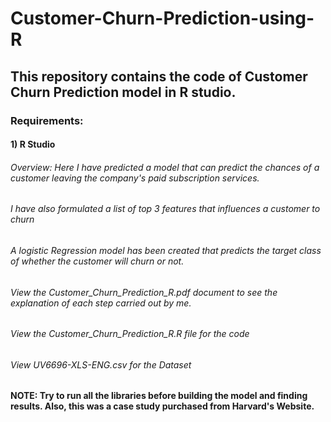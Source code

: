 # Customer-Churn-Prediction-using-R

## This repository contains the code of Customer Churn Prediction model in R studio.

### Requirements:
#### 1) R Studio

###### Overview: Here I have predicted a model that can predict the chances of a customer leaving the company's paid subscription services.
###### I have also formulated a list of top 3 features that influences a customer to churn
###### A logistic Regression model has been created that predicts the target class of whether the customer will churn or not.

###### View the Customer_Churn_Prediction_R.pdf document to see the explanation of each step carried out by me.

###### View the Customer_Churn_Prediction_R.R file for the code

###### View UV6696-XLS-ENG.csv for the Dataset

#### NOTE: Try to run all the libraries before building the model and finding results. Also, this was a case study purchased from Harvard's Website.

